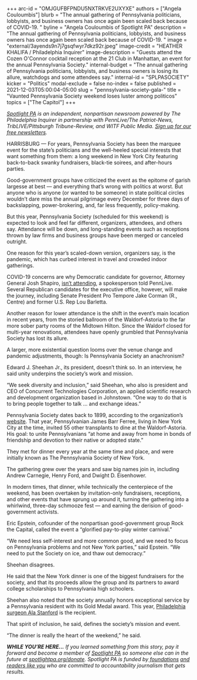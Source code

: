 +++
arc-id = "OMJGUFBFPNDU5NXTRKVE2UXYXE"
authors = ["Angela Couloumbis"]
blurb = "The annual gathering of Pennsylvania politicians, lobbyists, and business owners has once again been scaled back because of COVID-19. "
byline = "Angela Couloumbis of Spotlight PA"
description = "The annual gathering of Pennsylvania politicians, lobbyists, and business owners has once again been scaled back because of COVID-19. "
image = "external/3ayends9n7j7gsqfwyr7dkz92r.jpeg"
image-credit = "HEATHER KHALIFA / Philadelphia Inquirer"
image-description = "Guests attend the Cozen O'Connor cocktail reception at the 21 Club in Manhattan, an event for the annual Pennsylvania Society."
internal-budget = "The annual gathering of Pennsylvania politicians, lobbyists, and business owners is losing its allure, watchdogs and some attendees say."
internal-id = "SPLPASOCIETY"
kicker = "Politics"
modal-exclude = false
no-index = false
published = 2021-12-03T05:00:04-05:00
slug = "pennsylvania-society-gala-"
title = "Vaunted Pennsylvania Society weekend loses luster among politicos"
topics = ["The Capitol"]
+++

<a href="https://www.spotlightpa.org/"><i>Spotlight PA</i></a><i> is an independent, nonpartisan newsroom powered by The Philadelphia Inquirer in partnership with PennLive/The Patriot-News, TribLIVE/Pittsburgh Tribune-Review, and WITF Public Media. </i><a href="https://www.spotlightpa.org/newsletters"><i>Sign up for our free newsletters</i></a><i>.</i>

HARRISBURG — For years, Pennsylvania Society has been the marquee event for the state’s politicians and the well-heeled special interests that want something from them: a long weekend in New York City featuring back-to-back swanky fundraisers, black-tie soirees, and after-hours parties.

Good-government groups have criticized the event as the epitome of garish largesse at best — and everything that’s wrong with politics at worst. But anyone who is anyone (or wanted to be someone) in state political circles wouldn’t dare miss the annual pilgrimage every December for three days of backslapping, power-brokering, and, far less frequently, policy-making.

But this year, Pennsylvania Society (scheduled for this weekend) is expected to look and feel far different, organizers, attendees, and others say. Attendance will be down, and long-standing events such as receptions thrown by law firms and business groups have been merged or canceled outright.

<script src="https://www.spotlightpa.org/embed.js" async></script><div data-spl-embed-version="1" data-spl-src="https://www.spotlightpa.org/embeds/newsletter/"></div>

One reason for this year’s scaled-down version, organizers say, is the pandemic, which has curbed interest in travel and crowded indoor gatherings. 

COVID-19 concerns are why Democratic candidate for governor, Attorney General Josh Shapiro, <a href="https://www.pennlive.com/news/2021/12/the-pennsylvania-society-returns-this-year-to-nyc-but-with-far-less-hoopla.html" target="_blank">isn’t attending</a>, a spokesperson told PennLive. Several Republican candidates for the executive office, however, will make the journey, including Senate President Pro Tempore Jake Corman (R., Centre) and former U.S. Rep Lou Barletta. 

Another reason for lower attendance is the shift in the event’s main location in recent years, from the storied ballroom of the Waldorf-Astoria to the far more sober party rooms of the Midtown Hilton. Since the Waldorf closed for multi-year renovations, attendees have openly grumbled that Pennsylvania Society has lost its allure.

A larger, more existential question looms over the venue change and pandemic adjustments, though: Is Pennsylvania Society an anachronism?

Edward J. Sheehan Jr., its president, doesn’t think so. In an interview, he said unity underpins the society’s work and mission.

“We seek diversity and inclusion,” said Sheehan, who also is president and CEO of Concurrent Technologies Corporation, an applied scientific research and development organization based in Johnstown. “One way to do that is to bring people together to talk … and exchange ideas.”

Pennsylvania Society dates back to 1899, according to the organization’s <a href="https://www.pasociety.com/history">website</a>. That year, Pennsylvanian James Barr Ferree, living in New York City at the time, invited 55 other transplants to dine at the Waldorf-Astoria. His goal: to unite Pennsylvanians “at home and away from home in bonds of friendship and devotion to their native or adopted state.”

They met for dinner every year at the same time and place, and were initially known as The Pennsylvania Society of New York.

The gathering grew over the years and saw big names join in, including Andrew Carnegie, Henry Ford, and Dwight D. Eisenhower.

In modern times, that dinner, while technically the centerpiece of the weekend, has been overtaken by invitation-only fundraisers, receptions, and other events that have sprung up around it, turning the gathering into a whirlwind, three-day schmooze fest — and earning the derision of good-government activists.

Eric Epstein, cofounder of the nonpartisan good-government group Rock the Capital, called the event a “glorified pay-to-play winter carnival.”

“We need less self-interest and more common good, and we need to focus on Pennsylvania problems and not New York parties,” said Epstein. “We need to put the Society on ice, and thaw out democracy.”

<script src="https://www.spotlightpa.org/embed.js" async></script><div data-spl-embed-version="1" data-spl-src="https://www.spotlightpa.org/embeds/donate/"></div>

Sheehan disagrees.

He said that the New York dinner is one of the biggest fundraisers for the society, and that its proceeds allow the group and its partners to award college scholarships to Pennsylvania high schoolers.

Sheehan also noted that the society annually honors exceptional service by a Pennsylvania resident with its Gold Medal award. This year, <a href="https://www.pasociety.com/2021goldmedalist">Philadelphia surgeon Ala Stanford</a> is the recipient.

That spirit of inclusion, he said, defines the society’s mission and event.

“The dinner is really the heart of the weekend,” he said.

<i><b>WHILE YOU’RE HERE...</b></i><i> If you learned something from this story, pay it forward and become a member of </i><a href="https://www.spotlightpa.org/"><i>Spotlight PA</i></a><i> so someone else can in the future at </i><a href="http://spotlightpa.org/donate"><i>spotlightpa.org/donate</i></a><i>. Spotlight PA is funded by</i><a href="https://www.spotlightpa.org/support"><i> foundations</i></a><i> </i><a href="https://www.spotlightpa.org/support"><i>and readers like you</i></a><i> who are committed to accountability journalism that gets results.</i>
